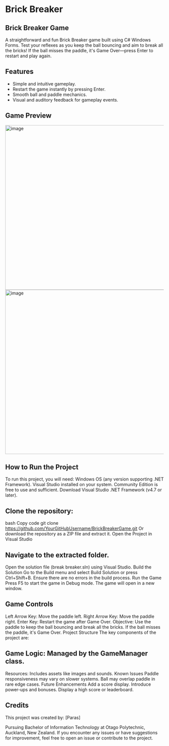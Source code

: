 # Brick Breaker

## Brick Breaker Game
A straightforward and fun Brick Breaker game built using C# Windows Forms. Test your reflexes as you keep the ball bouncing and aim to break all the bricks! If the ball misses the paddle, it's Game Over—press Enter to restart and play again.

## Features
- Simple and intuitive gameplay.
- Restart the game instantly by pressing Enter.
- Smooth ball and paddle mechanics.
- Visual and auditory feedback for gameplay events.
## Game Preview
<img width="524" alt="image" src="https://github.com/user-attachments/assets/5ee79ae6-7373-4ea1-a8e0-91a00f9eb16d">
<img width="523" alt="image" src="https://github.com/user-attachments/assets/4969461e-8419-4830-9dd6-3087d9e6ad77">

## How to Run the Project
To run this project, you will need:
Windows OS (any version supporting .NET Framework).
Visual Studio installed on your system.
Community Edition is free to use and sufficient.
Download Visual Studio
.NET Framework (v4.7 or later).

## Clone the repository:
bash
Copy code
git clone https://github.com/YourGitHubUsername/BrickBreakerGame.git
Or download the repository as a ZIP file and extract it.
Open the Project in Visual Studio

## Navigate to the extracted folder.
Open the solution file (break breaker.sln) using Visual Studio.
Build the Solution
Go to the Build menu and select Build Solution or press Ctrl+Shift+B.
Ensure there are no errors in the build process.
Run the Game
Press F5 to start the game in Debug mode.
The game will open in a new window.

## Game Controls
Left Arrow Key: Move the paddle left.
Right Arrow Key: Move the paddle right.
Enter Key: Restart the game after Game Over.
Objective:
Use the paddle to keep the ball bouncing and break all the bricks.
If the ball misses the paddle, it's Game Over.
Project Structure
The key components of the project are:

## Game Logic: Managed by the GameManager class.
Resources: Includes assets like images and sounds.
Known Issues
Paddle responsiveness may vary on slower systems.
Ball may overlap paddle in rare edge cases.
Future Enhancements
Add a score display.
Introduce power-ups and bonuses.
Display a high score or leaderboard.

## Credits
This project was created by:
[Paras]

Pursuing Bachelor of Information Technology at Otago Polytechnic, Auckland, New Zealand.
If you encounter any issues or have suggestions for improvement, feel free to open an issue or contribute to the project.
